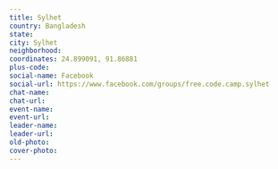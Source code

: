 ```yaml
---
title: Sylhet
country: Bangladesh
state: 
city: Sylhet
neighborhood: 
coordinates: 24.899091, 91.86881
plus-code:
social-name: Facebook
social-url: https://www.facebook.com/groups/free.code.camp.sylhet
chat-name:
chat-url:
event-name:
event-url:
leader-name:
leader-url:
old-photo: 
cover-photo:
---
```

